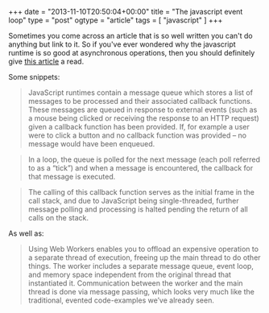 +++
date = "2013-11-10T20:50:04+00:00"
title = "The javascript event loop"
type = "post"
ogtype = "article"
tags = [ "javascript" ]
+++

Sometimes you come across an article that is so well written you can't do anything but link to it. So if you've ever wondered why the javascript runtime is so good at asynchronous operations, then you should definitely give [this article](http://blog.carbonfive.com/2013/10/27/the-javascript-event-loop-explained/) a read.

Some snippets:

> JavaScript runtimes contain a message queue which stores a list of messages to be processed and their associated callback functions. These messages are queued in response to external events (such as a mouse being clicked or receiving the response to an HTTP request) given a callback function has been provided. If, for example a user were to click a button and no callback function was provided – no message would have been enqueued.

> In a loop, the queue is polled for the next message (each poll referred to as a “tick”) and when a message is encountered, the callback for that message is executed.

> The calling of this callback function serves as the initial frame in the call stack, and due to JavaScript being single-threaded, further message polling and processing is halted pending the return of all calls on the stack.

As well as:

> Using Web Workers enables you to offload an expensive operation to a separate thread of execution, freeing up the main thread to do other things. The worker includes a separate message queue, event loop, and memory space independent from the original thread that instantiated it. Communication between the worker and the main thread is done via message passing, which looks very much like the traditional, evented code-examples we’ve already seen.
